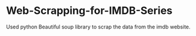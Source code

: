 # Web-Scrapping-for-IMDB-Series

Used python Beautiful soup library to scrap the data from the imdb website. 
